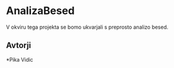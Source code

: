 # AnalizaBesed

V okviru tega projekta se bomo ukvarjali s preprosto analizo besed.

## Avtorji

*Pika Vidic